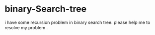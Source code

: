 # binary-Search-tree
 i have some recursion problem in binary search tree. please help me to resolve my problem .
